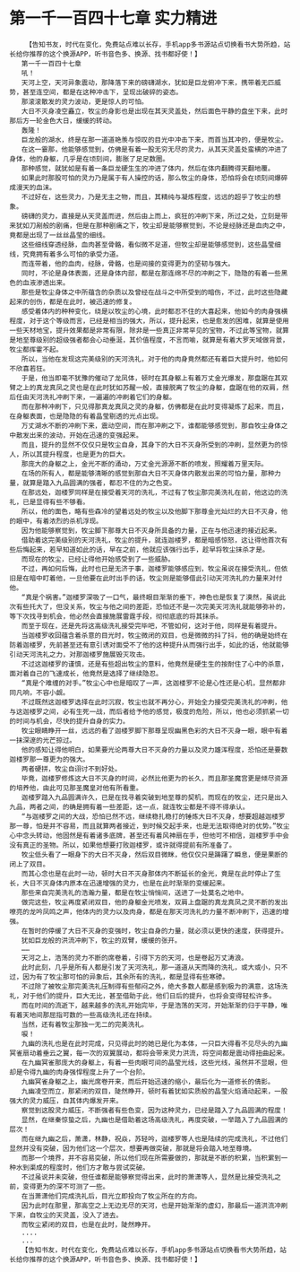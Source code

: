 # 第一千一百四十七章 实力精进
        【告知书友，时代在变化，免费站点难以长存，手机app多书源站点切换看书大势所趋，站长给你推荐的这个换源APP，听书音色多、换源、找书都好使！】
       第一千一百四十七章
       吼！
       天河上空，天河异象震动，那降落下来的磅礴湖水，犹如是巨龙俯冲下来，携带着无匹威势，甚至连空间，都是在这种冲击下，呈现出破碎的姿态。
       那滚滚散发的灵力波动，更是惊人的可怕。
       大日不灭身凌空矗立，牧尘的身影也是出现在其天灵盖处，然后面色平静的盘坐下来，此时那后方一轮金色大日，缓缓的转动。
       轰隆！
       巨龙般的湖水，终是在那一道道艳羡与惊叹的目光中冲击下来，而首当其冲的，便是牧尘。
       在这一霎那，他能够感觉到，仿佛是有着一股无穷无尽的灵力，从其天灵盖处蛮横的冲进了身体，他的身躯，几乎是在顷刻间，膨胀了足足数圈。
       那种感觉，就犹如是有着一条巨龙硬生生的冲进了体内，然后在体内翻腾得天翻地覆。
       如果此时那股可怕的灵力乃是属于有人操控的话，那么牧尘的身体，恐怕将会在顷刻间爆碎成漫天的血沫。
       不过好在，这些灵力，乃是无主之物，而且，其精纯与凝炼程度，远远的超乎了牧尘的想象。
       磅礴的灵力，直接是从天灵盖而进，然后由上而上，疯狂的冲刷下来，所过之处，立刻是带来犹如刀剐般的剧痛，但是在那种剧痛之下，牧尘却是能够察觉到，不论是经脉还是血肉之中，竟都是出现了一丝丝晶莹的细线。
       这些细线穿透经脉，血肉甚至骨骼，看似微不足道，但牧尘却是能够感觉到，这些晶莹细线，究竟拥有着多么可怕的承受力道。
       而连带着，他的血肉，经脉，骨骼，也是间接的变得更为的坚韧与强大。
       同时，不论是身体表面，还是身体内部，都是在那连绵不尽的冲刷之下，隐隐的有着一些黑色的血液渗透出来。
       那些是牧尘身体之中所蕴含的杂质以及曾经在战斗之中所受到的暗伤，不过，此时这些隐藏起来的创伤，都是在此时，被迅速的修复。
       感受着体内的种种变化，绕是以牧尘的心境，此时都忍不住的大喜起来，他如今的肉身强横程度，对于这个等级而言，已经是相当的强大，所以，提升起来，也是愈发的困难，就算是使用一些天材地宝，提升效果都是非常有限，除非是一些真正非常罕见的宝物，不过此等宝物，就算是地至尊级别的超级强者都会心动垂涎，其价值程度，不言而喻，就算是有着大罗天域做背景，牧尘都挥霍不起。
       所以，当他在发现这完美级别的天河洗礼，对于他的肉身竟然都还有着巨大提升时，他如何不欣喜若狂。
       于是，他当即毫不犹豫的催动了龙凤体，顿时在其身躯上有着万丈金光爆发，那盘踞在其双臂之上的真龙真凤之灵也是在此时犹如苏醒一般，直接脱离了牧尘的身躯，盘踞在他的双肩，然后任由天河洗礼冲刷下来，一遍遍的冲刷着它们的身躯。
       而在那种冲刷下，只见得那真龙真凤之灵的身躯，仿佛都是在此时变得凝炼了起来，而且，在身躯表面，也是隐隐的有着晶莹剔透的光点出现。
       万丈湖水不断的冲刷下来，震动空间，而在那冲刷之下，谁都能够感觉到，那自牧尘身体之中散发出来的波动，开始在迅速的变强起来。
       而且，提升的显然不仅仅只是牧尘自身，其身下的大日不灭身所受到的冲刷，显然更为的惊人，所以其提升程度，也是更为的巨大。
       那庞大的身躯之上，金光不断的涌动，万丈金光源源不断的喷发，照耀着万里天际。
       在场的所有人，都是能够清晰的感觉到那自大日不灭身体内散发出来的可怕力量，那种力量，就算是踏入九品圆满的强者，都忍不住的为之色变。
       在那远处，迦楼罗同样是在接受着天河的洗礼，不过有了牧尘那完美洗礼在前，他这边的洗礼，已是显得有些不够看。
       所以，他的面色，略有些森冷的望着远处的牧尘以及他脚下那尊金光灿烂的大日不灭身，他的眼中，有着浓烈的杀机浮现。
       因为他能够察觉到，牧尘脚下那尊大日不灭身所具备的力量，正在与他迅速的接近起来。
       借助着这完美级别的天河洗礼，牧尘的提升，就连迦楼罗，都是暗感惊怒，这让得他首次有些后悔起来，若早知道如此的话，早在之前，他就应该强行出手，趁早将牧尘抹杀才是。
       而现在的牧尘，已经让得他开始感受到了一些威胁。
       不过，再如何后悔，此时也已是无济于事，迦楼罗能够感应到，牧尘虽说在接受洗礼，但依旧是在暗中盯着他，一旦他要在此时出手的话，牧尘则是能够借此引动天河洗礼的力量来对付他。
       “真是个祸害。”迦楼罗深吸了一口气，最终眼目渐渐的垂下，神色也是恢复了漠然，虽说此次有些托大了，但没关系，牧尘与他之间的差距，恐怕还不是一次完美天河洗礼就能够弥补的，等下次找寻到机会，他必然会直接施展雷霆手段，彻彻底底的将其抹杀。
       而至于现在，还是先将这高级洗礼接受完毕吧，不管如何，这对于他，同样是有着提升。
       当迦楼罗收回蕴含着杀意的目光时，牧尘微闭的双目，也是微微的抖了抖，他的确是始终在防着迦楼罗，先前甚至还有意引诱对面受不了他的这种提升从而强行出手，如此的话，他就能够引动天河洗礼之力，对那迦楼罗施展毁灭攻击。
       不过这迦楼罗的谨慎，还是有些超出牧尘的意料，他竟然是硬生生的按耐住了心中的杀意，面对着自己的飞速成长，他竟然是选择了继续隐忍。
       “真是个难缠的对手。”牧尘心中也是暗叹了一声，这迦楼罗不论是心性还是心机，显然都非同凡响，不容小觑。
       不过既然这迦楼罗选择在此时沉寂，牧尘也就不再分心，开始全力接受完美洗礼的冲刷，他与这迦楼罗之间，必有生死一战，而后者给予他的感觉，极度的危险，所以，他也必须抓紧一切的时间与机会，尽快的提升自身的实力。
       牧尘眼睛睁开一丝，远远的看了迦楼罗脚下那尊呈现幽黑色彩的大日不灭身一眼，眼中有着一抹深邃的光芒掠过。
       他的感知让得他明白，如果要光论两尊大日不灭身的力量以及灵力雄浑程度，恐怕还是要数迦楼罗那一尊更为的强大。
       两者硬拼，牧尘自诩讨不到好处。
       毕竟，迦楼罗修炼这大日不灭身的时间，必然比他更为的长久，而且那圣魔宫更是倾尽资源的培养他，由此可见那圣魔皇对他有所看重。
       迦楼罗踏入九品圆满许久，已是在找寻着突破到地至尊的契机，而现在的牧尘，还只是出入九品，两者之间，的确是拥有着一些差距，这一点，就连牧尘都是不得不得承认。
       “与迦楼罗之间的大战，恐怕已然不远，继续稳扎稳打的锤炼大日不灭身，想要超越迦楼罗那一尊，怕是并不容易，而且就算两者接近，到时候交起手来，也是无法取得绝对的优势。”牧尘心中念头转动，他固然是有着诸多底牌，甚至还有着风神扇在手，但他可不相信，迦楼罗手中会没有真正的圣物。所以，如果他想要打败迦楼罗，或许就得提前有所准备了。
       牧尘低头看了一眼身下的大日不灭身，然后双目微眯，他仅仅只是踌躇了瞬息，便是果断的闭上了双目。
       而其心念也是在此时一动，顿时大日不灭身那体内不断延长的金光，竟是在此时停止了生长，大日不灭身体内原本在迅速增强的灵力，也是在此时渐渐的变缓起来。
       那些来自完美洗礼的浩瀚力量，都是在牧尘悄悄间，送进了一处莫名之地中。
       做完这些，牧尘再度紧闭双目，他的身躯金光喷发，双肩上盘踞的真龙真凤之灵不断的发出嘹亮的龙吟凤鸣之声，他体内的灵力以及肉身，都是在那天河洗礼的力量不断冲刷下，迅速的增强。
       在暂时的停缓了大日不灭身的变强时，牧尘自身的力量，就必须以更快的速度，获得提升。
       犹如巨龙般的洪流冲刷下，牧尘的双臂，缓缓的张开。
       ……
       天河之上，浩荡的灵力不断的席卷着，引得下方的天河，也是卷起万丈涛浪。
       此时此刻，几乎是所有人都是引发了天河洗礼，那一道道从天而降的洗礼，或大或小，只不过，因为有了牧尘那可怕的异象后，其余所有的洗礼，都是显得有些寒碜。
       不过除了被牧尘那完美洗礼压制得有些郁闷之外，绝大多数人都是感到极为的满意，这场洗礼，对于他们的提升，巨大无比，甚至借助于此，他们日后的提升，也将会变得轻松许多。
       而在时间的流逝下，越来越多的洗礼开始完毕，于是浩荡的天河，开始渐渐的归于平静，唯有着天地间那屈指可数的一些高级洗礼还在持续。
       当然，还有着牧尘那独一无二的完美洗礼。
       唳！
       九幽的洗礼也是在此时完成，只见得此时的她已是化为本体，一只巨大得看不见尽头的九幽冥雀扇动着垂云之翼，每一次的双翼展动，都将会带来灵力洪流，将空间都是震动得扭曲起来。
       在九幽冥雀那庞大的身躯上，有着一些肉眼可间的晶莹光线，这些光线，虽然并不显眼，但却是令得九幽的肉身强悍程度上升了一个台阶。
       九幽冥雀身躯之上，幽光席卷开来，而后开始迅速的缩小，最后化为一道修长的倩影。
       九幽凌空而立，那紧闭的双目，陡然睁开，顿时有着犹如实质般的晶莹火焰涌动起来，一股强大的灵力威压，自其体内爆发开来。
       察觉到这股灵力威压，不断强者有些色变，因为这种灵力，已经是踏入了九品圆满的程度！
       显然，在继秦惊蛰之后，九幽也是借助着这场高级洗礼，再度突破，一举踏入了九品圆满的层次！
       而在继九幽之后，萧潇，林静，祝焱，苏轻吟，迦楼罗等人也是陆续的完成洗礼，不过他们显然并没有突破，因为他们这一个层次，想要再做突破，那就是将会踏入地至尊境。
       而那一个境界，并不容易突破，所以他们现在所需要做的，那就是不断的积累，当积累到一种水到渠成的程度时，他们方才敢与尝试突破。
       不过虽说并未突破，但任谁都是能够察觉得出来，此时的萧潇等人，显然是比接受洗礼之前，变得更为的深不可测了一些。
       在当萧潇他们完成洗礼后，目光立即投向了牧尘所在的方向。
       因为此时在那里，那高空之上无边无尽的天河，也是开始渐渐的虚幻，那最后一道洪流冲刷下来，自牧尘的天灵盖，没入了进去。
       而牧尘紧闭的双目，也是在此时，陡然睁开。
       ....
       ...
       【告知书友，时代在变化，免费站点难以长存，手机app多书源站点切换看书大势所趋，站长给你推荐的这个换源APP，听书音色多、换源、找书都好使！】